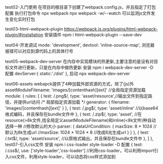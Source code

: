 test02-入门使用
    在项目的根目录下创建了webpack.config.js，并且指定了打包配置
    执行打包命令
        npx webpack
        npx webpack -w/--watch 可以监测js文件发生变化实时打包

test03-html-webpack-plugin
    https://webpack.js.org/plugins/html-webpack-plugin/#installation
    安装插件 npm i  html-webpack-plugin --save-dev

test04-开发调试 
    mode: 'development', 
    devtool: 'inline-source-map', 浏览器报错可以对应到源代码上的具体行号

test05-webpack-dev-server
    在内存中实现模块的热更新,主要注意的是没有对目标文件进行更新，只是在内存中做热更新
    安装 npm i webpack-dev-server -D
    配置
        devServer:{
            static:'./dist'
        },
    启动 npx webpack-dev-server
    
test06-assets
    webapck提供了4种加载外部资源的方式，除了(js)外
    assetModuleFilename: 'images/[contenthash][ext]' //全局指定资源加载
    module: {
        rules: [
            {
                test: /\.png$/,
                type: 'asset/resource',//输出文件到指定路径，并提供url访问
                /* 局部指定资源加载 */
                generator: {
                    filename: 'images/[contenthash][ext]'
                }
            },
            {
                test: /\.jpg$/,
                type: 'asset/inline' //以base64格式编码，并且保存在bundle文件中
            },
            {
                test: /\.zip$/,
                type: 'asset', //在resource(>8k文件,找全局定义assetModuleFilename)和inline(<8k文件)种自动选择一种
                //修改默认的大小
                parser: {
                    dataUrlCondition: {
                        maxSize: 8 * 1024  //默认为8k生成url
                        //maxSize: 1024 * 1024 * 8 //改成8兆生成url
                    }
                }
            },
            {
                test: /\.txt$/,
                type: 'asset/source', //以原格式输出，并且保存在bundle文件中
            },
        ]
    },
test07-引入css文件
    安装 
        npm i css-loader style-loader -D
    配置
        {
            test: /\.css$/,
            use: ['style-loader','css-loader'] //利用css-loader，可以利用import引入css文件，利用style-loader，可以动态将css样式添加到<style>标签中供页面元素使用
        },
test08-引入less文件
    安装 
        npm i less-loader less -D
    配置
        {
            test: /\.less$/,
            use: ['style-loader','css-loader','less-loader'] // 单独处理less文件
        }, 
        {
            test: /\.(css|less)$/,
            use: ['style-loader','css-loader','less-loader'] // 可以合二唯一 less和css一并处理
        },

test09-css合并&压缩&链接
    安装 
        npm i mini-css-extract-plugin -D
    引入css合并&链接插件
        const MiniCssExtractPlugin = require('mini-css-extract-plugin')
    配置
        {
            test: /\.(css|less)$/,
            use: [MiniCssExtractPlugin.loader,'css-loader','less-loader'] // css合并&链接
        },
    安装 
        npm i css-minimizer-webpack-plugin -D
    引入css压缩插件
        const CssMinimizerWebpackPlugin = require('css-minimizer-webpack-plugin')
    配置
        optimization:{
            minimizer:[new CssMinimizerWebpackPlugin()]
        },    
        mode: 'production', //使用压缩需要改成生产环境模式